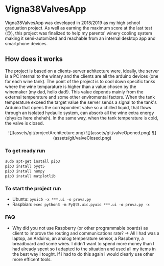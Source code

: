 # Vigna38ValvesApp

Vigna38ValvesApp was developed in 2018/2019 as my high school graduation project. As well as earning the maximum score at the last test (:smirk:), this project was finalized to help my parents' winery cooling system making it semi-automized and reachable from an internal desktop app and smartphone devices.

## How does it works

The project is based on a clients-server achitecture were, ideally, the server is a PC internal to the winary and the clients are all the arduino devices (one for each wine tank). The point of the project is to cool down specific tanks where the wine temparature is higher than a value chosen by the winemaker (my dad, hello dad!). This value depends mainly from the external temperature and some other enviromental factors. When the tank temperature exceed the target value the server sends a signal to the tank's Arduino that opens the corrispondent valve so a chilled liquid, that flows through an isolated hydaulic system, can absorb all the wine extra energy (physics here eheheh). In the same way, when the tank temperature is cold, the valve is closed.

<div align="center">
  ![](assets/git/projectArchitecture.png)
  ![](assets/git/valveOpened.png)
  ![](assets/git/valveClosed.png)
</div>

### To get ready run

```
sudo apt-get install pip3
pip3 install pyqt5
pip3 install numpy
pip3 install matplotlib
```

### To start the project run

* Ubuntu: ```pyuic5 -x ***.ui -o prova.py```
* Raspbian: ```exec python3 -m PyQt5.uic.pyuic ***.ui -o prova.py -x```

### FAQ

* Why did you not use Raspberry (or other programmable boards) as client to improve the routing and communications rate?
-> All I had was a laptop, an Arduino, an analog temperature sensor, a Raspberry, a breadboard and some wires. I didn't want to spend more money than I had already spent so i adapted to the situation and used all my items in the best way i tought. If i had to do this again i would clearly use other more efficent tools.